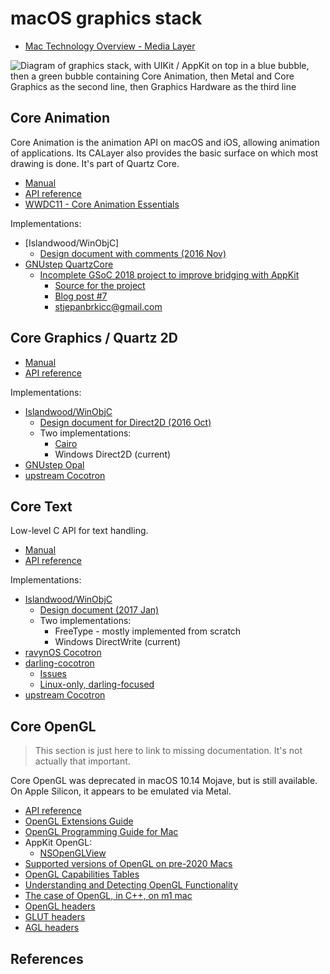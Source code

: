 # macOS graphics stack

* [Mac Technology Overview - Media Layer](https://developer.apple.com/library/archive/documentation/MacOSX/Conceptual/OSX_Technology_Overview/MediaLayer/MediaLayer.html#//apple_ref/doc/uid/TP40001067-CH273-SW1)

![Diagram of graphics stack, with UIKit / AppKit on top in a blue bubble, then a green bubble containing Core Animation, then Metal and Core Graphics as the second line, then Graphics Hardware as the third line](https://developer.apple.com/library/archive/documentation/Cocoa/Conceptual/CoreAnimation_guide/Art/ca_architecture_2x.png)

## Core Animation

Core Animation is the animation API on macOS and iOS, allowing animation of applications. Its CALayer also provides the basic surface on which most drawing is done. It's part of Quartz Core.

* [Manual](https://developer.apple.com/library/archive/documentation/Cocoa/Conceptual/CoreAnimation_guide/Introduction/Introduction.html)
* [API reference](https://developer.apple.com/documentation/quartzcore?language=objc)
* [WWDC11 - Core Animation Essentials](https://www.wwdcnotes.com/notes/wwdc11/421/)

Implementations:
* [Islandwood/WinObjC]
  * [Design document with comments (2016 Nov)](https://github.com/microsoft/WinObjC/blob/develop/docs/CoreAnimation/WinObjc.Composition.and.Layout.docx)
* [GNUstep QuartzCore](https://github.com/gnustep/libs-quartzcore)
  * [Incomplete GSoC 2018 project to improve bridging with AppKit](https://gist.github.com/sbrki/efe8b94444946bde1bd3fa241071c8b2)
    * [Source for the project](https://github.com/sbrki/libs-quartzcore/tree/CAAppKitBridge-dev)
    * [Blog post #7](http://web.archive.org/web/20190921095925if_/https://blog.stjepan.io/google-soc-2018-diary-ep-7-making-it-draw/)
    * <stjepanbrkicc@gmail.com>

## Core Graphics / Quartz 2D

* [Manual](https://developer.apple.com/library/archive/documentation/GraphicsImaging/Conceptual/drawingwithquartz2d/Introduction/Introduction.html)
* [API reference](https://developer.apple.com/documentation/coregraphics?language=objc)

Implementations:
* [Islandwood/WinObjC](https://github.com/microsoft/WinObjC/tree/develop/Frameworks/CoreGraphics)
  * [Design document for Direct2D (2016 Oct)](https://github.com/microsoft/WinObjC/blob/develop/docs/CoreGraphics/CoreGraphics%20-%20Direct2D.docx?raw=true)
  * Two implementations:
    * [Cairo](https://github.com/microsoft/WinObjC/tree/0.1-preview/Frameworks/CoreGraphics)
    * Windows Direct2D (current)
* [GNUstep Opal](https://github.com/gnustep/libs-opal)
* [upstream Cocotron](https://github.com/cjwl/cocotron/tree/master/CoreGraphics)

## Core Text

Low-level C API for text handling.

* [Manual](https://developer.apple.com/library/archive/documentation/StringsTextFonts/Conceptual/CoreText_Programming/Introduction/Introduction.html#//apple_ref/doc/uid/TP40005533)
* [API reference](https://developer.apple.com/documentation/coretext?language=objc)

Implementations:
* [Islandwood/WinObjC](https://github.com/microsoft/WinObjC/tree/develop/Frameworks/CoreText)
  * [Design document (2017 Jan)](https://github.com/microsoft/WinObjC/blob/develop/docs/CoreText/WinObjC.CoreText.docx?raw=true)
  * Two implementations:
    * FreeType - mostly implemented from scratch
    * Windows DirectWrite (current)
* [ravynOS Cocotron](https://github.com/ravynsoft/ravynos/tree/main/Frameworks/CoreText)
* [darling-cocotron](https://github.com/darlinghq/darling-cocotron/tree/master/CoreText)
  * [Issues](https://github.com/darlinghq/darling/issues?q=is%3Aissue+coretext)
  * [Linux-only, darling-focused](https://github.com/darlinghq/darling/issues/365#issuecomment-495668493)
* [upstream Cocotron](https://github.com/cjwl/cocotron/tree/master/CoreText)

## Core OpenGL

> This section is just here to link to missing documentation. It's not actually
> that important.

Core OpenGL was deprecated in macOS 10.14 Mojave, but is still available. On Apple Silicon, it appears to be emulated via Metal. 

* [API reference](https://web.archive.org/web/20140812200349if_/https://developer.apple.com/library/mac/documentation/GraphicsImaging/Reference/CGL_OpenGL/Reference/reference.html)
* [OpenGL Extensions Guide](https://web.archive.org/web/20140604052652if_/https://developer.apple.com/library/Mac/documentation/GraphicsImaging/Conceptual/OpenGLExtensionsGuide/Reference/reference.html#//apple_ref/doc/uid/TP40001486)
* [OpenGL Programming Guide for Mac](https://developer.apple.com/library/archive/documentation/GraphicsImaging/Conceptual/OpenGL-MacProgGuide/opengl_intro/opengl_intro.html#//apple_ref/doc/uid/TP40001987)
* AppKit OpenGL:
  * [NSOpenGLView](https://developer.apple.com/documentation/appkit/nsopenglview?language=objc)
* [Supported versions of OpenGL on pre-2020 Macs](https://support.apple.com/en-us/HT202823)
* [OpenGL Capabilities Tables](https://web.archive.org/web/20140603020350if_/https://developer.apple.com/graphicsimaging/opengl/capabilities/)
* [Understanding and Detecting OpenGL Functionality](https://developer.apple.com/library/archive/technotes/tn2080/_index.html)
* [The case of OpenGL, in C++, on m1 mac](https://carette.xyz/posts/opengl_and_cpp_on_m1_mac/)
* [OpenGL headers](https://github.com/phracker/MacOSX-SDKs/tree/master/MacOSX11.3.sdk/System/Library/Frameworks/OpenGL.framework/Versions/A/Headers)
* [GLUT headers](https://github.com/phracker/MacOSX-SDKs/tree/master/MacOSX11.3.sdk/System/Library/Frameworks/GLUT.framework/Versions/A/Headers)
* [AGL headers](https://github.com/phracker/MacOSX-SDKs/tree/master/MacOSX11.3.sdk/System/Library/Frameworks/AGL.framework/Versions/A/Headers)

## References
